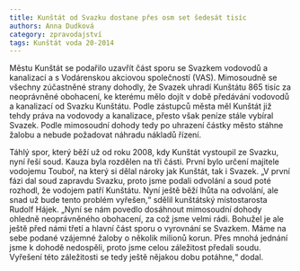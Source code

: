 ```yaml
---
title: Kunštát od Svazku dostane přes osm set šedesát tisíc
authors: Anna Dudková
category: zpravodajství
tags: Kunštát voda 20-2014
---
```


Městu Kunštát se podařilo uzavřít část sporu se Svazkem vodovodů a kanalizací a s Vodárenskou akciovou společností (VAS). Mimosoudně se všechny zúčastněné strany dohodly, že Svazek uhradí Kunštátu 865 tisíc za neoprávněné obohacení, ke kterému mělo dojít v době předávání vodovodů a kanalizací od Svazku Kunštátu. Podle zástupců města měl Kunštát již tehdy práva na vodovody a kanalizace, přesto však peníze stále vybíral Svazek. Podle mimosoudní dohody tedy po uhrazení částky město stáhne žalobu a nebude požadovat náhradu nákladů řízení.

Táhlý spor, který běží už od roku 2008, kdy Kunštát vystoupil ze Svazku, nyní řeší soud. Kauza byla rozdělen na tři části. První bylo určení majitele vodojemu Touboř, na který si dělal nároky jak Kunštát, tak i Svazek. „V první fázi dal soud zapravdu Svazku, proto jsme podali odvolání a soud poté rozhodl, že vodojem patří Kunštátu. Nyní ještě běží lhůta na odvolání, ale snad už bude tento problém vyřešen,“ sdělil kunštátský místostarosta Rudolf Hájek. „Nyní se nám povedlo dosáhnout mimosoudní dohody ohledně neoprávněného obohacení, za což jsme velmi rádi. Bohužel je ale ještě před námi třetí a hlavní část sporu o vyrovnání se Svazkem. Máme na sebe podané vzájemné žaloby o několik milionů korun. Přes mnohá jednání jsme k dohodě nedospěli, proto jsme celou záležitost předali soudu. Vyřešení této záležitosti se tedy ještě nějakou dobu potáhne,“ dodal.
